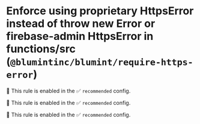 # Enforce using proprietary HttpsError instead of throw new Error or firebase-admin HttpsError in functions/src (`@blumintinc/blumint/require-https-error`)

💼 This rule is enabled in the ✅ `recommended` config.

<!-- end auto-generated rule header -->

💼 This rule is enabled in the ✅ `recommended` config.

<!-- end auto-generated rule header -->

💼 This rule is enabled in the ✅ `recommended` config.

<!-- end auto-generated rule header -->
